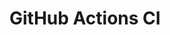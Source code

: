 # GitHub Actions CI




































































































































































































































































































































































































































































































































































































































































































































































































































































































































































































































































































































































































































































